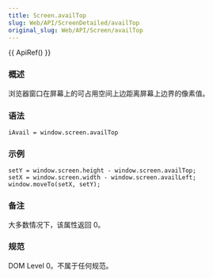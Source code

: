 ```yaml
---
title: Screen.availTop
slug: Web/API/ScreenDetailed/availTop
original_slug: Web/API/Screen/availTop
---
```


{{ ApiRef() }}

### 概述

浏览器窗口在屏幕上的可占用空间上边距离屏幕上边界的像素值。

### 语法

```plain
iAvail = window.screen.availTop
```

### 示例

```plain
setY = window.screen.height - window.screen.availTop;
setX = window.screen.width - window.screen.availLeft;
window.moveTo(setX, setY);
```

### 备注

大多数情况下，该属性返回 0。

### 规范

DOM Level 0。不属于任何规范。
